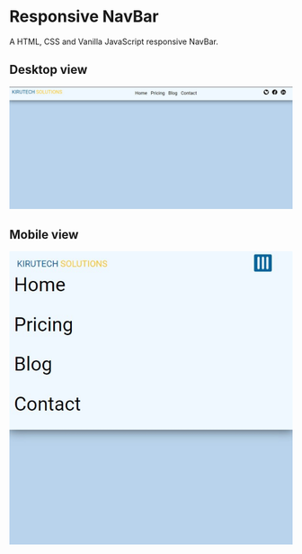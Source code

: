 # Responsive NavBar

A HTML, CSS and Vanilla JavaScript responsive NavBar.

## Desktop view

![Desktop view](./img/desktop.JPG)

## Mobile view

![Mobile view](./img/mobile.JPG)
